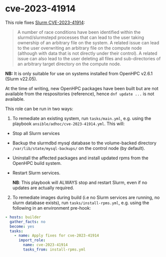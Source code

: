 # cve-2023-41914

This role fixes [Slurm CVE-2023-41914](https://lists.schedmd.com/pipermail/slurm-announce/2023/000100.html):

> A number of race conditions have been identified within the slurmd/slurmstepd processes that can lead to the user taking ownership of an arbitrary file on the system. A related issue can lead to the user overwriting an arbitrary file on the compute node (although with data that is not directly under their control). A related issue can also lead to the user deleting all files and sub-directories of an arbitrary target directory on the compute node.

**NB:** It is only suitable for use on systems installed from OpenHPC v2.6.1 (Slurm v22.05).

At the time of writing, new OpenHPC packages have been built but are not available from the respositories (reference), hence `dnf update ...` is not available.

This role can be run in two ways:

1. To remediate an existing system, run `tasks/main.yml`, e.g. using the playbook `ansible/adhoc/cve-2023-41914.yml`. This will:
- Stop all Slurm services
- Backup the slurmdbd mysql database to the volume-backed directory `/var/lib/state/mysql-backups/` on the control node (by default).
- Uninstall the affected packages and install updated rpms from the OpenHPC build system.
- Restart Slurm services.

    **NB**: This playbook will ALWAYS stop and restart Slurm, even if no updates are actually required.

2. To remediate images during build (i.e no Slurm services are running, no slurm database exists), run `tasks/install-rpms.yml`, e.g. using the following in an environment pre-hook:

```yaml
- hosts: builder
  gather_facts: no
  become: yes
  tasks:
    - name: Apply fixes for cve-2023-41914
      import_role:
        name: cve-2023-41914
        tasks_from: install-rpms.yml
```
